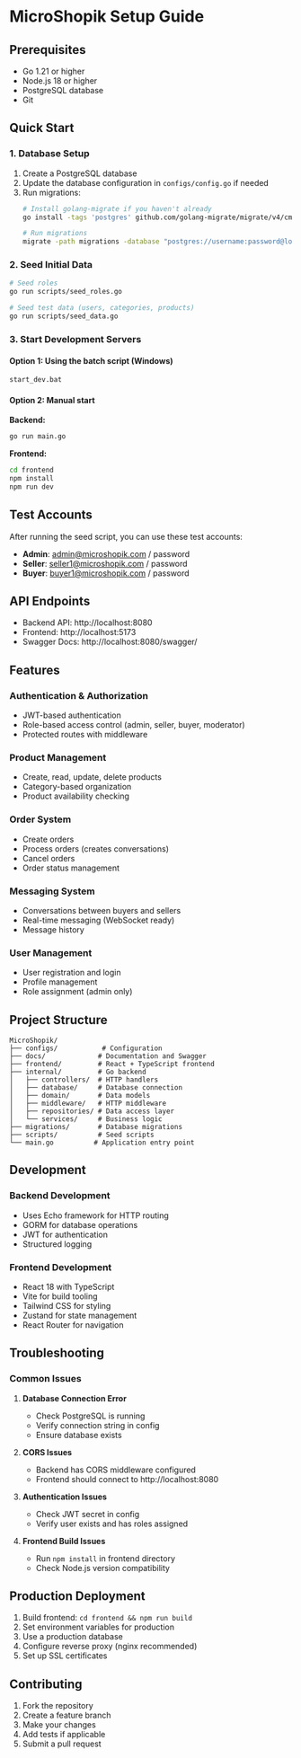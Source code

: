 # MicroShopik Setup Guide

## Prerequisites

- Go 1.21 or higher
- Node.js 18 or higher
- PostgreSQL database
- Git

## Quick Start

### 1. Database Setup

1. Create a PostgreSQL database
2. Update the database configuration in `configs/config.go` if needed
3. Run migrations:
   ```bash
   # Install golang-migrate if you haven't already
   go install -tags 'postgres' github.com/golang-migrate/migrate/v4/cmd/migrate@latest
   
   # Run migrations
   migrate -path migrations -database "postgres://username:password@localhost:5432/microshopik?sslmode=disable" up
   ```

### 2. Seed Initial Data

```bash
# Seed roles
go run scripts/seed_roles.go

# Seed test data (users, categories, products)
go run scripts/seed_data.go
```

### 3. Start Development Servers

#### Option 1: Using the batch script (Windows)
```bash
start_dev.bat
```

#### Option 2: Manual start

**Backend:**
```bash
go run main.go
```

**Frontend:**
```bash
cd frontend
npm install
npm run dev
```

## Test Accounts

After running the seed script, you can use these test accounts:

- **Admin**: admin@microshopik.com / password
- **Seller**: seller1@microshopik.com / password  
- **Buyer**: buyer1@microshopik.com / password

## API Endpoints

- Backend API: http://localhost:8080
- Frontend: http://localhost:5173
- Swagger Docs: http://localhost:8080/swagger/

## Features

### Authentication & Authorization
- JWT-based authentication
- Role-based access control (admin, seller, buyer, moderator)
- Protected routes with middleware

### Product Management
- Create, read, update, delete products
- Category-based organization
- Product availability checking

### Order System
- Create orders
- Process orders (creates conversations)
- Cancel orders
- Order status management

### Messaging System
- Conversations between buyers and sellers
- Real-time messaging (WebSocket ready)
- Message history

### User Management
- User registration and login
- Profile management
- Role assignment (admin only)

## Project Structure

```
MicroShopik/
├── configs/           # Configuration
├── docs/             # Documentation and Swagger
├── frontend/         # React + TypeScript frontend
├── internal/         # Go backend
│   ├── controllers/  # HTTP handlers
│   ├── database/     # Database connection
│   ├── domain/       # Data models
│   ├── middleware/   # HTTP middleware
│   ├── repositories/ # Data access layer
│   └── services/     # Business logic
├── migrations/       # Database migrations
├── scripts/          # Seed scripts
└── main.go          # Application entry point
```

## Development

### Backend Development
- Uses Echo framework for HTTP routing
- GORM for database operations
- JWT for authentication
- Structured logging

### Frontend Development
- React 18 with TypeScript
- Vite for build tooling
- Tailwind CSS for styling
- Zustand for state management
- React Router for navigation

## Troubleshooting

### Common Issues

1. **Database Connection Error**
   - Check PostgreSQL is running
   - Verify connection string in config
   - Ensure database exists

2. **CORS Issues**
   - Backend has CORS middleware configured
   - Frontend should connect to http://localhost:8080

3. **Authentication Issues**
   - Check JWT secret in config
   - Verify user exists and has roles assigned

4. **Frontend Build Issues**
   - Run `npm install` in frontend directory
   - Check Node.js version compatibility

## Production Deployment

1. Build frontend: `cd frontend && npm run build`
2. Set environment variables for production
3. Use a production database
4. Configure reverse proxy (nginx recommended)
5. Set up SSL certificates

## Contributing

1. Fork the repository
2. Create a feature branch
3. Make your changes
4. Add tests if applicable
5. Submit a pull request

